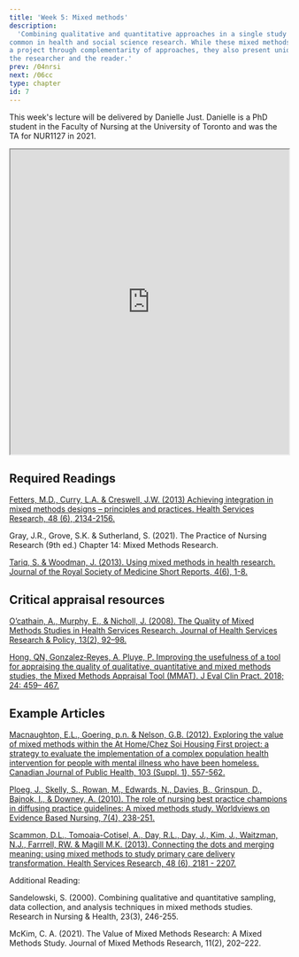 ```yaml
---
title: 'Week 5: Mixed methods'
description:
  'Combining qualitative and quantitative approaches in a single study is becoming increasingly
common in health and social science research. While these mixed methods studies can enhance
a project through complementarity of approaches, they also present unique challenges for both
the researcher and the reader.'
prev: /04nrsi
next: /06cc
type: chapter
id: 7
---
```


<exercise id="1" title="Lecture">


This week's lecture will be delivered by Danielle Just. Danielle is a PhD student in the Faculty of Nursing at the University of Toronto and was the TA for NUR1127 in 2021. 

<iframe src="https://voicethread.com/share/13610406/" width="100%" height="550px" allowfullscreen></iframe>  


</exercise>


<exercise id="2" title="Readings">

## Required Readings 

[Fetters, M.D., Curry, L.A. & Creswell, J.W. (2013) Achieving integration in mixed methods designs – principles and practices. Health Services Research, 48 (6), 2134-2156.](https://onlinelibrary-wiley-com.myaccess.library.utoronto.ca/doi/10.1111/1475-6773.12117)

Gray, J.R., Grove, S.K. & Sutherland, S.  (2021). The Practice of Nursing Research (9th ed.)  Chapter 14: Mixed Methods Research.

[Tariq, S. & Woodman, J. (2013). Using mixed methods in health research. Journal of the Royal Society of Medicine Short Reports, 4(6), 1-8.](https://www-ncbi-nlm-nih-gov.myaccess.library.utoronto.ca/pmc/articles/PMC3697857/pdf/10.1177_2042533313479197.pdf)

## Critical appraisal resources

[O’cathain, A., Murphy, E., & Nicholl, J. (2008). The Quality of Mixed Methods Studies in Health Services Research. Journal of Health Services Research & Policy, 13(2), 92–98.](https://journals-sagepub-com.myaccess.library.utoronto.ca/doi/full/10.1258/jhsrp.2007.007074?utm_source=summon&utm_medium=discovery-provider)


[Hong, QN, Gonzalez‐Reyes, A,  Pluye, P.  Improving the usefulness of a tool for appraising the quality of qualitative, quantitative and mixed methods studies, the Mixed Methods Appraisal Tool (MMAT). J Eval Clin Pract.  2018; 24: 459– 467.](https://onlinelibrary-wiley-com.myaccess.library.utoronto.ca/doi/full/10.1111/jep.12884)

## Example Articles

[Macnaughton, E.L., Goering, p.n. & Nelson, G.B. (2012). Exploring the value of mixed methods within the At Home/Chez Soi Housing First project: a strategy to evaluate the implementation of a complex population health intervention for people with mental illness who have been homeless. Canadian Journal of Public Health, 103 (Suppl. 1), 557-562.](https://librarysearch.library.utoronto.ca/discovery/fulldisplay?docid=cdi_springer_journals_10_1007_BF03404461&context=PC&vid=01UTORONTO_INST:UTORONTO&lang=en&search_scope=UTL_AND_CI&adaptor=Primo%20Central&tab=Everything&query=any,contains,Macnaughton,%20E.L.,%20Goering,%20p.n.%20%26%20Nelson,%20G.B.%20(2012).%20Exploring%20the%20value%20of%20mixed%20methods%20within%20the%20At%20Home%2FChez%20Soi%20Housing%20First%20project:%20a%20strategy%20to%20evaluate%20the%20implementation%20of%20a%20complex%20population%20health%20intervention%20for%20people%20with%20mental%20illness%20who%20have%20been%20homeless.%20Canadian%20Journal%20of%20Public%20Health,%20103%20(Suppl.%201),%20557-562.&offset=0)

[Ploeg, J., Skelly, S., Rowan, M., Edwards, N., Davies, B., Grinspun, D., Bajnok, I., & Downey, A. (2010). The role of nursing best practice champions in diffusing practice guidelines: A mixed methods study. Worldviews on Evidence Based Nursing, 7(4), 238-251.](https://librarysearch.library.utoronto.ca/discovery/fulldisplay?docid=cdi_proquest_miscellaneous_820957308&context=PC&vid=01UTORONTO_INST:UTORONTO&lang=en&search_scope=UTL_AND_CI&adaptor=Primo%20Central&tab=Everything&query=any,contains,The%20role%20of%20nursing%20best%20practice%20champions%20in%20diffusing%20practice%20guidelines:%20A%20mixed%20methods%20study.&offset=0)

[Scammon, D.L., Tomoaia-Cotisel, A., Day, R.L., Day, J., Kim, J., Waitzman, N.J., Farrrell, RW. & Magill M.K. (2013). Connecting the dots and merging meaning: using mixed methods to study primary care delivery transformation. Health Services Research, 48 (6), 2181 - 2207.](https://librarysearch.library.utoronto.ca/discovery/fulldisplay?docid=cdi_pubmedcentral_primary_oai_pubmedcentral_nih_gov_4097840&context=PC&vid=01UTORONTO_INST:UTORONTO&lang=en&search_scope=UTL_AND_CI&adaptor=Primo%20Central&tab=Everything&query=any,contains,Connecting%20the%20dots%20and%20merging%20meaning:%20using%20mixed%20methods%20to%20study%20primary%20care%20delivery%20transformation.&offset=0)

Additional Reading:

Sandelowski, S. (2000). Combining qualitative and quantitative sampling, data collection, and analysis techniques in mixed methods studies. Research in Nursing & Health, 23(3), 246-255.

McKim, C. A. (2021). The Value of Mixed Methods Research: A Mixed Methods Study. Journal of Mixed Methods Research, 11(2), 202–222.

</exercise>



